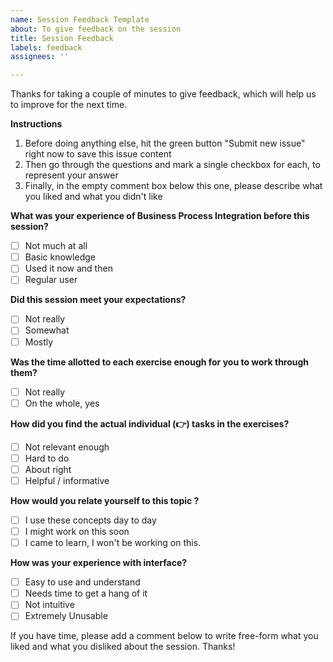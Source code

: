 ```yaml
---
name: Session Feedback Template
about: To give feedback on the session
title: Session Feedback
labels: feedback
assignees: ''

---
```


Thanks for taking a couple of minutes to give feedback, which will help us to improve for the next time. 

**Instructions**
1. Before doing anything else, hit the green button "Submit new issue" right now to save this issue content
1. Then go through the questions and mark a single checkbox for each, to represent your answer
1. Finally, in the empty comment box below this one, please describe what you liked and what you didn't like

**What was your experience of Business Process Integration before this session?**
- [ ] Not much at all
- [ ] Basic knowledge
- [ ] Used it now and then
- [ ] Regular user

**Did this session meet your expectations?**
- [ ] Not really
- [ ] Somewhat
- [ ] Mostly

**Was the time allotted to each exercise enough for you to work through them?**
- [ ] Not really
- [ ] On the whole, yes

**How did you find the actual individual (👉) tasks in the exercises?**
- [ ] Not relevant enough
- [ ] Hard to do
- [ ] About right
- [ ] Helpful / informative

**How would you relate yourself to this topic ?**
- [ ] I use these concepts day to day
- [ ] I might work on this soon
- [ ] I came to learn, I won't be working on this.

**How was your experience with <PRODUCT> interface?**
- [ ] Easy to use and understand
- [ ] Needs time to get a hang of it
- [ ] Not intuitive
- [ ] Extremely Unusable

If you have time, please add a comment below to write free-form what you liked and what you disliked about the session. Thanks!
